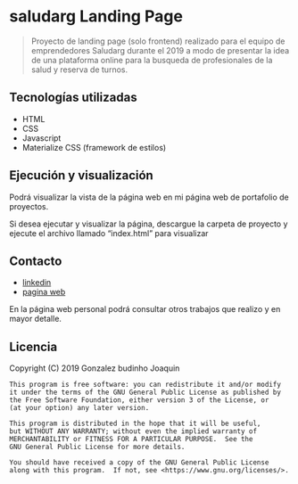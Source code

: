 # saludarg Landing Page

>Proyecto de landing page (solo frontend) realizado para el equipo de emprendedores Saludarg durante el 2019 a modo de presentar la idea de una plataforma online para la busqueda de profesionales de la salud y reserva de turnos.

## Tecnologías utilizadas

- HTML
- CSS
- Javascript
- Materialize CSS (framework de estilos)

## Ejecución y visualización
Podrá visualizar la vista de la página web en mi página web de portafolio de proyectos.

Si desea ejecutar y visualizar la página, descargue la carpeta de proyecto y ejecute el archivo llamado “index.html” para visualizar

## Contacto

- [linkedin](https://www.linkedin.com/in/joaquin-gonzalez-budino/)
- [pagina web](https://guobiloo.github.io)

En la página web personal podrá consultar otros trabajos que realizo y en mayor detalle.

## Licencia

Copyright (C) 2019 Gonzalez budinho Joaquin

    This program is free software: you can redistribute it and/or modify
    it under the terms of the GNU General Public License as published by
    the Free Software Foundation, either version 3 of the License, or
    (at your option) any later version.

    This program is distributed in the hope that it will be useful,
    but WITHOUT ANY WARRANTY; without even the implied warranty of
    MERCHANTABILITY or FITNESS FOR A PARTICULAR PURPOSE.  See the
    GNU General Public License for more details.

    You should have received a copy of the GNU General Public License
    along with this program.  If not, see <https://www.gnu.org/licenses/>.

